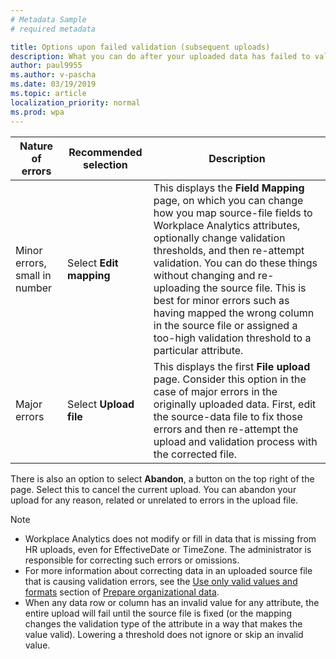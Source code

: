 ```yaml
---
# Metadata Sample
# required metadata

title: Options upon failed validation (subsequent uploads)
description: What you can do after your uploaded data has failed to validate.  
author: paul9955
ms.author: v-pascha
ms.date: 03/19/2019
ms.topic: article
localization_priority: normal 
ms.prod: wpa
---
```


<!-- Note: Options in subsequent uploads contain a) changing (or even mentioning) thresholds and b) Abandon option. Options for first upload do not.   -->

| Nature of errors | Recommended selection | Description |
| ----- | ----- | ----- |
| Minor errors, small in number | Select **Edit mapping** | This displays the **Field Mapping** page, on which you can change how you map source-file fields to Workplace Analytics attributes, optionally change validation thresholds, and then re-attempt validation. You can do these things without changing and re-uploading the source file. This is best for minor errors such as having mapped the wrong column in the source file or assigned a too-high validation threshold to a particular attribute. |
| Major errors | Select **Upload file** | This displays the first **File upload** page. Consider this option in the case of major errors in the originally uploaded data. First, edit the source-data file to fix those errors and then re-attempt the upload and validation process with the corrected file.|

There is also an option to select **Abandon**, a button on the top right of the page. Select this to cancel the current upload. You can abandon your upload for any reason, related or unrelated to errors in the upload file. 

> [!Note] 
> * Workplace Analytics does not modify or fill in data that is missing from HR uploads, even for EffectiveDate or TimeZone. The administrator is responsible for correcting such errors or omissions.
> * For more information about correcting data in an uploaded source file that is causing validation errors, see the [Use only valid values and formats](../setup/prepare-organizational-data.md#use-only-valid-values-and-formats) section of [Prepare organizational data](../setup/prepare-organizational-data.md).
> * When any data row or column has an invalid value for any attribute, the entire upload will fail until the source file is fixed (or the mapping changes the validation type of the attribute in a way that makes the value valid). Lowering a threshold does not ignore or skip an invalid value.

